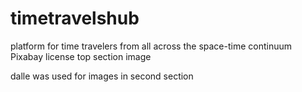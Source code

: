 # timetravelshub
 platform for time travelers from all across the space-time continuum
  Pixabay license top section image

  dalle was used for images in second section
